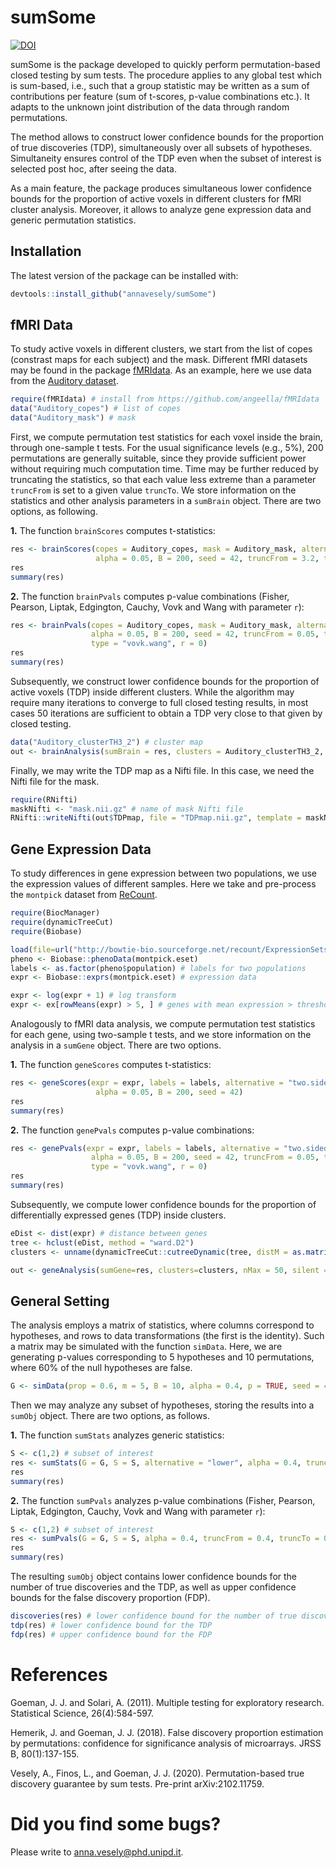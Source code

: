 # sumSome
[![DOI](https://zenodo.org/badge/324800427.svg)](https://zenodo.org/badge/latestdoi/324800427)

sumSome is the package developed to quickly perform permutation-based closed testing by sum tests. The procedure applies to any global test which is sum-based, i.e., such that a group statistic may be written as a sum of contributions per feature (sum of t-scores, p-value combinations etc.). It adapts to the unknown joint distribution of the data through random permutations.

The method allows to construct lower confidence bounds for the proportion of true discoveries (TDP), simultaneously over all subsets of hypotheses. Simultaneity ensures control of the TDP even when the subset of interest is selected post hoc, after seeing the data.

As a main feature, the package produces simultaneous lower confidence bounds for the proportion of active voxels in different clusters for fMRI cluster analysis. Moreover, it allows to analyze gene expression data and generic permutation statistics.


## Installation

The latest version of the package can be installed with:

``` r
devtools::install_github("annavesely/sumSome")
```


## fMRI Data
To study active voxels in different clusters, we start from the list of copes (constrast maps for each subject) and the mask. Different fMRI datasets may be found in the package [fMRIdata](https://github.com/angeella/fMRIdata). As an example, here we use data from the [Auditory dataset](https://openneuro.org/datasets/ds000116/versions/00003).

``` r
require(fMRIdata) # install from https://github.com/angeella/fMRIdata
data("Auditory_copes") # list of copes
data("Auditory_mask") # mask
```

First, we compute permutation test statistics for each voxel inside the brain, through one-sample t tests. For the usual significance levels (e.g., 5%), 200 permutations are generally suitable, since they provide sufficient power without requiring much computation time. Time may be further reduced by truncating the statistics, so that each value less extreme than a parameter ```truncFrom``` is set to a given value ```truncTo```. We store information on the statistics and other analysis parameters in a ```sumBrain``` object. There are two options, as following.

**1.** The function ```brainScores``` computes t-statistics:

``` r
res <- brainScores(copes = Auditory_copes, mask = Auditory_mask, alternative = "two.sided",
                   alpha = 0.05, B = 200, seed = 42, truncFrom = 3.2, truncTo = 0)
res
summary(res)
```

**2.** The function ```brainPvals``` computes p-value combinations (Fisher, Pearson, Liptak, Edgington, Cauchy, Vovk and Wang with parameter ```r```):

``` r
res <- brainPvals(copes = Auditory_copes, mask = Auditory_mask, alternative = "two.sided",
                  alpha = 0.05, B = 200, seed = 42, truncFrom = 0.05, truncTo = 0.5,
                  type = "vovk.wang", r = 0)
res
summary(res)
```

Subsequently, we construct lower confidence bounds for the proportion of active voxels (TDP) inside different clusters. While the algorithm may require many iterations to converge to full closed testing results, in most cases 50 iterations are sufficient to obtain a TDP very close to that given by closed testing.

``` r
data("Auditory_clusterTH3_2") # cluster map
out <- brainAnalysis(sumBrain = res, clusters = Auditory_clusterTH3_2, nMax = 50, silent = FALSE)
```


Finally, we may write the TDP map as a Nifti file. In this case, we need the Nifti file for the mask.

``` r
require(RNifti)
maskNifti <- "mask.nii.gz" # name of mask Nifti file
RNifti::writeNifti(out$TDPmap, file = "TDPmap.nii.gz", template = maskNifti)
```


## Gene Expression Data
To study differences in gene expression between two populations, we use the expression values of different samples. Here we take and pre-process the ```montpick``` dataset from [ReCount](http://bowtie-bio.sourceforge.net/recount/index.shtml).

``` r
require(BiocManager)
require(dynamicTreeCut)
require(Biobase)

load(file=url("http://bowtie-bio.sourceforge.net/recount/ExpressionSets/montpick_eset.RData"))
pheno <- Biobase::phenoData(montpick.eset)
labels <- as.factor(pheno$population) # labels for two populations
expr <- Biobase::exprs(montpick.eset) # expression data

expr <- log(expr + 1) # log transform
expr <- ex[rowMeans(expr) > 5, ] # genes with mean expression > threshold
```

Analogously to fMRI data analysis, we compute permutation test statistics for each gene, using two-sample t tests, and we store information on the analysis in a ```sumGene``` object. There are two options.

**1.** The function ```geneScores``` computes t-statistics:

``` r
res <- geneScores(expr = expr, labels = labels, alternative = "two.sided",
                   alpha = 0.05, B = 200, seed = 42)
res
summary(res)
```

**2.** The function ```genePvals``` computes p-value combinations:

``` r
res <- genePvals(expr = expr, labels = labels, alternative = "two.sided",
                  alpha = 0.05, B = 200, seed = 42, truncFrom = 0.05, truncTo = 0.5,
                  type = "vovk.wang", r = 0)
res
summary(res)
```

Subsequently, we compute lower confidence bounds for the proportion of differentially expressed genes (TDP) inside clusters.

``` r
eDist <- dist(expr) # distance between genes
tree <- hclust(eDist, method = "ward.D2")
clusters <- unname(dynamicTreeCut::cutreeDynamic(tree, distM = as.matrix(eDist)))

out <- geneAnalysis(sumGene=res, clusters=clusters, nMax = 50, silent = FALSE)
```



## General Setting
The analysis employs a matrix of statistics, where columns correspond to hypotheses, and rows to data transformations (the first is the identity). Such a matrix may be simulated with the function ```simData```. Here, we are generating p-values corresponding to 5 hypotheses and 10 permutations, where 60% of the null hypotheses are false.

``` r 
G <- simData(prop = 0.6, m = 5, B = 10, alpha = 0.4, p = TRUE, seed = 42)
```

Then we may analyze any subset of hypotheses, storing the results into a ```sumObj``` object. There are two options, as follows.

**1.** The function ```sumStats``` analyzes generic statistics:

``` r
S <- c(1,2) # subset of interest
res <- sumStats(G = G, S = S, alternative = "lower", alpha = 0.4, truncFrom = 0.4, truncTo = 0.5)
res
summary(res)
```

**2.** The function ```sumPvals``` analyzes p-value combinations (Fisher, Pearson, Liptak, Edgington, Cauchy, Vovk and Wang with parameter ```r```):

``` r
S <- c(1,2) # subset of interest
res <- sumPvals(G = G, S = S, alpha = 0.4, truncFrom = 0.4, truncTo = 0.5, type = "vovk.wang", r = 0)
res
summary(res)
```

The resulting ```sumObj``` object contains lower confidence bounds for the number of true discoveries and the TDP, as well as upper confidence bounds for the false discovery proportion (FDP). 

``` r
discoveries(res) # lower confidence bound for the number of true discoveries
tdp(res) # lower confidence bound for the TDP
fdp(res) # upper confidence bound for the FDP
```

# References
Goeman, J. J. and Solari, A. (2011). Multiple testing for exploratory research. Statistical Science, 26(4):584-597.

Hemerik, J. and Goeman, J. J. (2018). False discovery proportion estimation by permutations: confidence for significance analysis of microarrays. JRSS B, 80(1):137-155.

Vesely, A., Finos, L., and Goeman, J. J. (2020). Permutation-based true discovery guarantee by sum tests. Pre-print arXiv:2102.11759.

# Did you find some bugs?

Please write to anna.vesely@phd.unipd.it.

